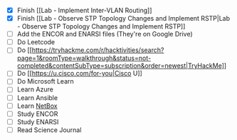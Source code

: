
- [x] Finish [[Lab - Implement Inter-VLAN Routing]]
- [x] Finish [[Lab - Observe STP Topology Changes and Implement RSTP|Lab - Observe STP Topology Changes and Implement RSTP]]
- [ ] Add the ENCOR and ENARSI files (They're on Google Drive)
- [ ] Do Leetcode
- [ ] Do [[https://tryhackme.com/r/hacktivities/search?page=1&roomType=walkthrough&status=not-completed&contentSubType=subscription&order=newest|TryHackMe]]
- [ ] Do [[https://u.cisco.com/for-you|Cisco U]]
- [ ] Do Microsoft Learn
- [ ] Learn Azure
- [ ] Learn Ansible
- [ ] Learn [NetBox](https://netboxlabs.com/oss/netbox/)
- [ ] Study ENCOR
- [ ] Study ENARSI
- [ ] Read Science Journal